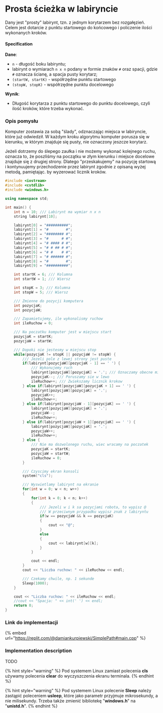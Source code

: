 # Prosta ścieżka w labiryncie

Dany jest "prosty" labirynt, tzn. z jednym korytarzem bez rozgałęzień. Celem jest dotarcie z punktu startowego do końcowego i policzenie ilości wykonanych kroków.

#### Specification

**Dane**:

* `n` - długość boku labiryntu;
* labirynt o wymiarach `n x n` podany w formie znaków `#` oraz spacji, gdzie `#` oznacza ścianę, a spacja pusty korytarz;
* `(startW, startK)` - współrzędne punktu startowego
* `(stopW, stopK)` - współrzędne punktu docelowego

**Wynik**:

* Długość korytarza z punktu startowego do punktu docelowego, czyli ilość kroków, które trzeba wykonać.

### Opis pomysłu

Komputer zostawia za sobą "ślady", odznaczając miejsca w labiryncie, które już odwiedził. W każdym kroku algorytmu komputer porusza się w kierunku, w którym znajduje się pusty, nie oznaczony jeszcze korytarz.

Jeżeli dotrzemy do ślepego zaułka i nie możemy wykonać kolejnego ruchu, oznacza to, że poszliśmy na początku w złym kierunku i miejsce docelowe znajduje się z drugiej strony. Dlatego "przeskakujemy" na pozycję startową i kontynuujemy przechodzenie przez labirynt zgodnie z opisaną wyżej metodą, pamiętając. by wyzerować licznik kroków.

```cpp
#include <iostream>
#include <cstdlib>
#include <windows.h>

using namespace std;

int main() {
    int n = 10; /// Labirynt ma wymiar n x n
    string labirynt[10];

    labirynt[0] = "##########";
    labirynt[1] = "#        #";
    labirynt[2] = "######## #";
    labirynt[3] = "#      # #";
    labirynt[4] = "# #### # #";
    labirynt[5] = "# # ## # #";
    labirynt[6] = "# #    # #";
    labirynt[7] = "# ###### #";
    labirynt[8] = "#        #";
    labirynt[9] = "##########";

    int startK = 6; /// Kolumna
    int startW = 1; /// Wiersz

    int stopK = 3; /// Kolumna
    int stopW = 5; /// Wiersz

    /// Zmienne do pozycji komputera
    int pozycjaK;
    int pozycjaW;

    /// Zapamietujemy, ile wykonalismy ruchow
    int ileRuchow = 0;

    /// Na poczatku komputer jest w miejscu start
    pozycjaK = startK;
    pozycjaW = startW;

    /// Dopoki nie jestesmy w miejscu stop
    while(pozycjaK != stopK || pozycjaW != stopW) {
        /// Jezeli pole z lewej strony jest puste
        if(labirynt[pozycjaW][pozycjaK - 1] == ' ') {
            /// Wykonujemy ruch
            labirynt[pozycjaW][pozycjaK] = '.'; /// Oznaczamy obecne miejsce jako odwiedzone
            pozycjaK--; /// Poruszamy sie w lewo
            ileRuchow++; /// Zwiekszamy licznik krokow
        } else if(labirynt[pozycjaW][pozycjaK + 1] == ' ') {
            labirynt[pozycjaW][pozycjaK] = '.';
            pozycjaK++;
            ileRuchow++;
        } else if(labirynt[pozycjaW - 1][pozycjaK] == ' ') {
            labirynt[pozycjaW][pozycjaK] = '.';
            pozycjaW--;
            ileRuchow++;
        } else if(labirynt[pozycjaW + 1][pozycjaK] == ' ') {
            labirynt[pozycjaW][pozycjaK] = '.';
            pozycjaW++;
            ileRuchow++;
        } else {
            /// Nie ma dozwolonego ruchu, wiec wracamy na poczatek
            pozycjaK = startK;
            pozycjaW = startW;
            ileRuchow = 0;
        }

        /// Czyscimy ekran konsoli
        system("cls");

        /// Wyswietlamy labirynt na ekranie
        for(int w = 0; w < n; w++)
        {
            for(int k = 0; k < n; k++)
            {
                /// Jezeli w i k sa pozycjami robota, to wypisz @
                /// W przeciwnym przypadku wypisz znak z labiryntu
                if(w == pozycjaW && k == pozycjaK)
                {
                    cout << "@";
                }
                else
                {
                    cout << labirynt[w][k];
                }
            }

            cout << endl;
        }
        cout << "Liczba ruchow: " << ileRuchow << endl;

        /// Czekamy chwile, np. 1 sekunde
        Sleep(1000);
    }

    cout << "Liczba ruchow: " << ileRuchow << endl;
    //cout << "Spacja: " << int(' ') << endl;
    return 0;
}
```

### Link do implementacji

{% embed url="https://replit.com/@damiankurpiewski/SimplePath#main.cpp" %}

### Implementation description

TODO

{% hint style="warning" %}
Pod systemem Linux zamiast polecenia **cls** używamy polecenia **clear** do wyczyszczenia ekranu terminala.
{% endhint %}

{% hint style="warning" %}
Pod systemem Linux polecenie **Sleep** należy zastąpić poleceniem **usleep**, które jako parametr przyjmuje mikrosekundy, a nie milisekundy. Trzeba także zmienić bibliotekę "**windows.h**" na "**unistd.h**".
{% endhint %}
